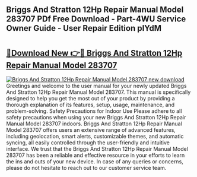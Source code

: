 ## Briggs And Stratton 12Hp Repair Manual Model 283707 PDf Free Download - Part-4WU Service Owner Guide - User Repair Edition pIYdM

# <h2><a href="http://bc65171.oget.top/?id=Briggs+And+Stratton+12Hp+Repair+Manual+Model+283707">🔗Download New 👉🔴 Briggs And Stratton 12Hp Repair Manual Model 283707</a></h2>

[![Briggs And Stratton 12Hp Repair Manual Model 283707 new download](https://i.imgur.com/5g1atiW.png)](http://bc65171.oget.top/?id=Briggs+And+Stratton+12Hp+Repair+Manual+Model+283707)
Greetings and welcome to the user manual for your newly updated Briggs And Stratton 12Hp Repair Manual Model 283707. This manual is specifically designed to help you get the most out of your product by providing a thorough explanation of its features, setup, usage, maintenance, and problem-solving. Safety Precautions for Indoor Use Please adhere to all safety precautions when using your new Briggs And Stratton 12Hp Repair Manual Model 283707 indoors. Briggs And Stratton 12Hp Repair Manual Model 283707 offers users an extensive range of advanced features, including geolocation, smart alerts, customizable themes, and automatic syncing, all easily controlled through the user-friendly and intuitive interface. We trust that the Briggs And Stratton 12Hp Repair Manual Model 283707 has been a reliable and effective resource in your efforts to learn the ins and outs of your new device. In case of any queries or concerns, please do not hesitate to reach out to our customer service team.
